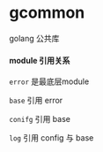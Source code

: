 # gcommon
golang 公共库

#### module 引用关系

`error` 是最底层module

`base` 引用 error

`conifg` 引用 base

`log` 引用 config 与 base




